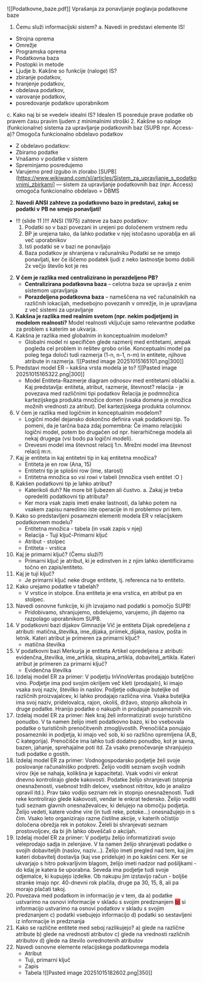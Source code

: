 ![[Podatkovne_baze.pdf]]
Vprašanja za ponavljanje poglavja podatkovne baze
1. Čemu služi informacijski sistem?
a. Navedi in predstavi elemente IS!
 - Strojna oprema 
- Omrežje
- Programska oprema
- Podatkovna baza
- Postopki in metode
- Ljudje
b. Kakšne so funkcije (naloge) IS?
-  zbiranje podatkov,
- hranjenje podatkov,
- obdelava podatkov,
- varovanje podatkov,
- posredovanje podatkov uporabnikom

c. Kako naj bi se »vedel« idealni IS?
	Idealen IS posreduje prave podatke ob pravem času pravim ljudem z minimalnimi stroški
2. Kakšne so naloge (funkcionalne) sistema za upravljanje podatkovnih baz
(SUPB npr. Access-a)?
Omogoča funkcionalno obdelavo podatkov
- Z obdelavo podatkov: 
- Zbiramo podatke
- Vnašamo v podatke v sistem
- Spreminjamo posredujemo
- Varujemo pred izgubo in zlorabo 
[SUPB](https://www.wikiwand.com/sl/articles/Sistem_za_upravljanje_s_podatkovnimi_zbirkami] –– sistem za upravljanje podatkovnih baz (npr. Access) omogoča funkcionalno obdelavo = DBMS
2. **Navedi ANSI zahteve za podatkovno bazo in predstavi, zakaj se podatki v**
		**PB ne smejo ponavljati!**
- !!! (slide 11 )!!! ANSI (1975) zahteve za bazo podatkov: 
	1. Podatki so v bazi povezani in urejeni po določenem vrstnem redu
	2. BP je urejena tako, da lahko podatke v njej istočasno uporablja en ali več uporabnikov
	3. Isti podatki se v bazi ne ponavljajo
	4. Baza podatkov je shranjena v računalniku
	Podatki se ne smejo ponavljati, ker če iščemo podatek ljudi z neko lastnostje bomo dobili 2x večjo število kot je res
2. **V čem je razlika med centralizirano in porazdeljeno PB?**
	- **Centralizirana podatkovna baza** – celotna baza se upravlja z enim sistemom upravljanja
	- **Porazdeljena podatkovna baza** – nameščena na več računalnikih na različnih lokacijah, medsebojno povezanih v omrežje, in je upravljana z več sistemi za upravljanje
3. **Kakšna je razlika med realnim svetom (npr. nekim podjetjem) in modelom**
**realnosti?**
Model realnosti vključuje samo relevantne podatke za problem s katerim se ukvarja.
4. Kakšna je razlika med globalnim in konceptualnim modelom?
	- Globalni model ni specifičen glede razmerij med entitetami, ampak pogleda cel problem in rešitev grobo oriše. Konceptualni model pa poleg tega določi tudi razmerja (1-n, n-1, n-m) in entitete, njihove atribute in razmerja.
	  ![[Pasted image 20251015165101.png|300]]
5. Predstavi model ER – kakšna vrsta modela je to?
   ![[Pasted image 20251015165322.png|300]]
	- Model Entiteta-Razmerje diagram odnosov med entitetami oblački
a. Kaj predstavlja: entiteta, atribut, razmerje, števnost?
	  relacija - je povezava med različnimi tipi podatkov 
	  Relacija je podmnožica kartezijskega produkta množice domen (vsaka domena je množica možnih vrednosti za atribut). Del kartezijskega produkta columnov.
6. V čem je razlika med logičnim in konceptualnim modelom?
	- Logični model dejansko dokončno definira vsak podatkovni tip. To pomeni, da je tarčna baza zdaj pomembna: Če imamo relacijski logični model, potem bo drugačen od npr. hierarhičnega modela ali nekaj drugega (vsi bodo pa logični modeli).
	- Drevesni model ima števnost relacij 1:n. Mrežni model ima števnost relacij m:n.
7. Kaj je entiteta in kaj entitetni tip in kaj entitetna množica?
	- Entiteta je en row (Ana, 15)
	- Entitetni tip je splošni row (ime, starost)
	- Entitetna množica so vsi rowi v tabeli (množica vseh entitet :O )
8. Kakšen podatkovni tip je lahko atribut?
	- Katerikoli duh? Ne more bit ljubezen ali čustvo.
	a. Zakaj je treba opredeliti podatkovni tip atributa?
	- Ker mora vsak zapis imeti enake lastnosti, da lahko potem na vsakem zapisu naredimo iste operacije in ni problemov pri tem.
9. Kako so predstavljeni posamezni elementi modela ER v relacijskem podatkovnem modelu?
	- Entitetna množica - tabela (in vsak zapis v njej)
	- Relacija - Tuji ključ-Primarni ključ
	- Atribut - stolpec
	- Entiteta - vrstica
10. Kaj je primarni ključ? (Čemu služi?)
	- Primarni ključ je atribut, ki je edinstven in z njim lahko identificiramo točno en zapis/entiteto.
11. Kaj je tuji ključ?
	- Je primarni ključ neke druge entitete, tj. referenca na to entiteto.
12. Kako urejamo podatke v tabelah?
	- V vrstice in stolpce. Ena entiteta je ena vrstica, en atribut pa en stolpec.
13. Navedi osnovne funkcije, ki jih izvajamo nad podatki s pomočjo SUPB!
	- Pridobivamo, shranjujemo, obdelujemo, varujemo, jih dajemo na razpolago uporabnikom SUPB.
14. V podatkovni bazi dijakov Gimnazije Vič je entiteta Dijak opredeljena z atributi: matična_številka, ime_dijaka, priimek_dijaka, naslov, pošta in letnik. Kateri atribut je primeren za primarni ključ?
	- matična številka
15. V podatkovni bazi Merkurja je entiteta Artikel opredeljena z atributi: evidenčna_številka, ime_artikla, skupina_artikla, dobavitelj_artikla. Kateri atribut je primeren za primarni ključ?
	- Evidenčna številka
16. Izdelaj model ER za primer:
V podjetju InVinoVeritas prodajajo buteljčno vino. Podjetje ima pod svojim okriljem več kleti (prodajaln), ki imajo vsaka svoj naziv, številko in naslov. Podjetje odkupuje buteljke od različnih proizvajalcev, ki lahko prodajajo različna vina. Vsaka buteljka ima svoj naziv, pridelovalca, rajon, okoliš, državo, stopnjo alkohola in druge podatke. Hranijo podatke o nakupih in prodajah posameznih vin.
17. Izdelaj model ER za primer:
Nek kraj želi informatizirati svojo turistično ponudbo. V ta namen želijo imeti
podatkovno bazo, ki bo vsebovala podatke o turističnih prenočitvenih
zmogljivostih. Prenočišča ponujajo posamezniki in podjetja, ki imajo več sob,
ki so različno opremljena (A,B, C kategorija). Prenočišče ima lahko tudi
dodatno ponudbo, kot je savna, bazen, jahanje, sprehajalne poti itd. Za vsako
prenočevanje shranjujejo tudi podatke o gostih.
18. Izdelaj model ER za primer:
Vodnogospodarsko podjetje želi svoje poslovanje računalniško podpreti.
Želijo voditi seznam svojih vodnih virov (kje se nahaja, kolikšna je kapaciteta).
Vsak vodni vir enkrat dnevno kontrolirajo glede kakovosti. Podatke želijo
shranjevati (stopnja onesnaženosti, vsebnost trdih delcev, vsebnost nitritov,
kdo je analizo opravil itd.).
Prav tako vodijo seznam rek in stopnjo onesnaženosti. Tudi reke kontrolirajo
glede kakovosti, vendar le enkrat tedensko.
Želijo voditi tudi seznam glavnih onesnaževalcev, ki delujejo na območju
podjetja. Želijo vedeti, katere vodne vire (in tudi reke, potoke...) onesnažujejo
in s čim.
Vsako leto organizirajo razne čistilne akcije, v katerih očistijo določena
obrežja rek in potokov.
Želeli bi shranjevati seznam prostovoljcev, da bi jih lahko obveščali o akcijah.
19. Izdelaj model ER za primer:
V podjetju želijo informatizirati svojo veleprodajo sadja in zelenjave. V ta
namen želijo shranjevati podatke o svojih dobaviteljih (naslov, naziv...). Želijo
imeti pregled nad tem, kaj jim kateri dobavitelj dostavlja (kaj vse prideluje) in
po kakšni ceni. Ker se ukvarjajo s hitro pokvarljivim blagom, želijo imeti
nadzor nad pošiljkami - do kdaj je katera še uporabna.
Seveda ima podjetje tudi svoje odjemalce, ki kupujejo izdelke. Ob nakupu jim
izstavijo račun - boljše stranke imajo npr. 40-dnevni rok plačila, druge pa 30,
15, 8, ali pa morajo plačati takoj.
20. Povezava med podatkom in informacijo je v tem, da
a) podatke ustvarimo na osnovi informacije v skladu s svojim predznanjem
<span style="background:#ff4d4f">b)</span> si informacijo ustvarimo na osnovi podatkov v skladu s svojim predznanjem
c) podatki vsebujejo informacijo
d) podatki so sestavljeni iz informacije in predznanja
21. Kako se različne entitete med seboj razlikujejo?
a) glede na različne atribute
b) glede na vrednosti atributov
c) glede na vrednosti različnih atributov
d) glede na število ovrednotenih atributov
22. Navedi osnovne elemente relacijskega podatkovnega modela
	- Atribut
	- Tuji, primarni ključ
	- Zapis
	- Tabela
![[Pasted image 20251015182602.png|350]]


